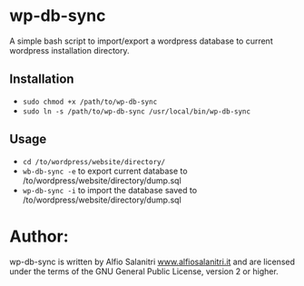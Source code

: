 # wp-db-sync
A simple bash script to import/export a wordpress database to current wordpress installation directory.

## Installation
- `sudo chmod +x /path/to/wp-db-sync`
- `sudo ln -s /path/to/wp-db-sync /usr/local/bin/wp-db-sync`

## Usage
- `cd /to/wordpress/website/directory/`
- `wb-db-sync -e` to export current database to /to/wordpress/website/directory/dump.sql
- `wp-db-sync -i` to import the database saved to /to/wordpress/website/directory/dump.sql

# Author:
wp-db-sync is written by Alfio Salanitri www.alfiosalanitri.it and are licensed under the terms of the GNU General Public License, version 2 or higher.
